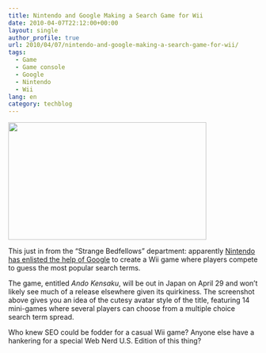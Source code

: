 ```yaml
---
title: Nintendo and Google Making a Search Game for Wii
date: 2010-04-07T22:12:00+00:00
layout: single
author_profile: true
url: 2010/04/07/nintendo-and-google-making-a-search-game-for-wii/
tags:
  - Game
  - Game console
  - Google
  - Nintendo
  - Wii
lang: en
category: techblog
---
```

<div>
  <a href="http://2.bp.blogspot.com/_vaUVXcmC3OI/S7z7nUncUQI/AAAAAAAAB0E/0NcH0eLpflQ/s1600-h/ando-kensaku-640.jpg" imageanchor="1"><img border="0" height="237" src="http://2.bp.blogspot.com/_vaUVXcmC3OI/S7z7nUncUQI/AAAAAAAAB0E/0NcH0eLpflQ/s400/ando-kensaku-640.jpg" width="400" /></a>
</div>

This just in from the “Strange Bedfellows” department: apparently <a href="http://www.engadget.com/2010/04/07/nintendo-teams-with-google-for-glorified-google-fight-gameplay/" target="_blank">Nintendo has enlisted the help of Google</a> to create a Wii game where players compete to guess the most popular search terms.

The game, entitled _Ando Kensaku_, will be out in Japan on April 29 and won’t likely see much of a release elsewhere given its quirkiness. The screenshot above gives you an idea of the cutesy avatar style of the title, featuring 14 mini-games where several players can choose from a multiple choice search term spread.

Who knew SEO could be fodder for a casual Wii game? Anyone else have a hankering for a special Web Nerd U.S. Edition of this thing?